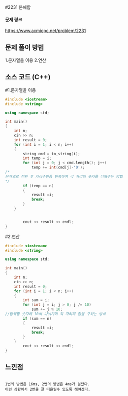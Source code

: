 #2231 분해합

#### 문제 링크
https://www.acmicpc.net/problem/2231

## 문제 풀이 방법

1.문자열을 이용
2.연산

##  소스 코드 (C++) 

#1.문자열을 이용
``` c++
#include <iostream>
#include <string>

using namespace std;

int main()
{
	int n;
	cin >> n;
	int result = 0;
	for (int i = 1; i < n; i++)
	{
		string cmd = to_string(i);
		int temp = i;
		for (int j = 0; j < cmd.length(); j++)
			temp += int(cmd[j]-'0');
/*
문자열로 전환 후 자리수만틈 반복하여 각 자리의 숫자를 더해주는 방법
*/
		if (temp == n)
		{
			result =i;
			break;
		}
	}


		cout << result << endl;
}


```

#2.연산
``` c++
#include <iostream>
#include <string>

using namespace std;

int main()
{
	int n;
	cin >> n;
	int result = 0;
	for (int i = 1; i < n; i++)
	{
		int sum = i;
		for (int j = i; j > 0; j /= 10)
			sum += j % 10;
//탐색할 숫자에 10씩 나눠가며 각 자리의 합을 구하는 방식
		if (sum == n)
		{
			result =i;
			break;
		}
	}
		cout << result << endl;
}
```


## 느낀점
```

1번의 방법은 16ms, 2번의 방법은 4ms가 걸렸다.
이런 상황에서 2번을 잘 떠올릴수 있도록 해야겠다.

```


